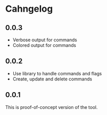 # Cahngelog

## 0.0.3

* Verbose output for commands
* Colored output for commands

## 0.0.2

* Use library to handle commands and flags
* Create, update and delete commands

## 0.0.1

This is proof-of-concept version of the tool.
